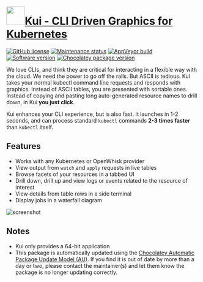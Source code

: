 # [<img src="https://cdn.jsdelivr.net/gh/dgalbraith/chocolatey-packages@ac9e0ef462b93905584b248422198303de1a4823/icons/kui.png" width="48" height="48" />Kui - CLI Driven Graphics for Kubernetes](https://chocolatey.org/packages/kui)

[![GitHub license](https://img.shields.io/github/license/IBM/kui)](https://github.com/IBM/kui/blob/master/LICENSE)
[![Maintenance status](https://img.shields.io/badge/maintained%3F-yes-green.svg)](https://gitHub.com/dgalbraith/chocolatey-packages/graphs/commit-activity)
[![AppVeyor build](https://img.shields.io/appveyor/ci/dgalbraith/chocolatey-packages)](https://ci.appveyor.com/project/dgalbraith/chocolatey-packages)
[![Software version](https://img.shields.io/badge/Source-v11.1.1-blue.svg)](https://github.com/IBM/kui/releases/tag/v11.1.1)
[![Chocolatey package version](https://img.shields.io/chocolatey/v/kui?label=Chocolatey)](https://chocolatey.org/packages/kui)

We love CLIs, and think they are critical for interacting in a flexible way with the cloud. We need the power to go off
the rails.  But ASCII is tedious.  Kui takes your normal kubectl command line requests and responds with graphics.
Instead of ASCII tables, you are presented with sortable ones.  Instead of copying and pasting long auto-generated
resource names to drill down, in Kui **you just click**.

Kui enhances your CLI experience, but is also fast.  It launches in 1-2 seconds, and can process standard `kubectl`
commands **2-3 times faster** than `kubectl` itself.

## Features

* Works with any Kubernetes or OpenWhisk provider
* View output from `watch` and `apply` requests in live tables
* Browse facets of your resources in a tabbed UI
* Drill down, drill up and view logs or events related to the resource of interest
* View details from table rows in a side terminal
* Display jobs in a waterfall diagram

![screenshot](https://cdn.jsdelivr.net/gh/dgalbraith/chocolatey-packages@ac9e0ef462b93905584b248422198303de1a4823/automatic/kui/screenshot.png)

## Notes

* Kui only provides a 64-bit application
* This package is automatically updated using the [Chocolatey Automatic Package Update Model (AU)](https://github.com/majkinetor/au/blob/master/README.md).
  If you find it is out of date by more than a day or two, please contact the maintainer(s) and let them know the package is no longer updating correctly.
